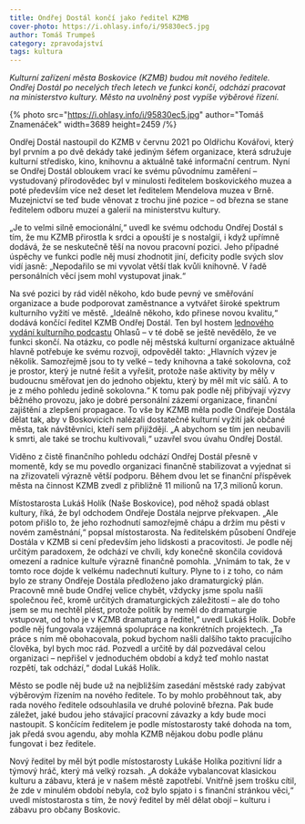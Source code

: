 ```yaml
---
title: Ondřej Dostál končí jako ředitel KZMB
cover-photo: https://i.ohlasy.info/i/95830ec5.jpg
author: Tomáš Trumpeš
category: zpravodajství
tags: kultura
---
```


*Kulturní zařízení města Boskovice (KZMB) budou mít nového ředitele. Ondřej Dostál po necelých třech letech ve funkci končí, odchází pracovat na ministerstvo kultury. Město na uvolněný post vypíše výběrové řízení.*

{% photo src="https://i.ohlasy.info/i/95830ec5.jpg" author="Tomáš Znamenáček" width=3689 height=2459 /%}

Ondřej Dostál nastoupil do KZMB v červnu 2021 po Oldřichu Kovářovi, který byl prvním a po dvě dekády také jediným šéfem organizace, která sdružuje kulturní středisko, kino, knihovnu a aktuálně také informační centrum. Nyní se Ondřej Dostál obloukem vrací ke svému původnímu zaměření – vystudovaný přírodovědec byl v minulosti ředitelem boskovického muzea a poté především více než deset let ředitelem Mendelova muzea v Brně. Muzejnictví se teď bude věnovat z trochu jiné pozice – od března se stane ředitelem odboru muzeí a galerií na ministerstvu kultury. 

„Je to velmi silně emocionální,“ uvedl ke svému odchodu Ondřej Dostál s tím, že mu KZMB přirostla k srdci a opouští je s nostalgií, i když upřímně dodává, že se neskutečně těší na novou pracovní pozici. Jeho případné úspěchy ve funkci podle něj musí zhodnotit jiní, deficity podle svých slov vidí jasně: „Nepodařilo se mi vyvolat větší tlak kvůli knihovně. V řadě personálních věcí jsem mohl vystupovat jinak.“ 

Na své pozici by rád viděl někoho, kdo bude pevný ve směřování organizace a bude podporovat zaměstnance a vytvářet široké spektrum kulturního vyžití ve městě. „Ideálně někoho, kdo přinese novou kvalitu,“ dodává končící ředitel KZMB Ondřej Dostál. Ten byl hostem [lednového vydání kulturního podcastu](https://ohlasy.info/clanky/2024/01/kultura.html) Ohlasů – v té době se ještě nevědělo, že ve funkci skončí. Na otázku, co podle něj městská kulturní organizace aktuálně hlavně potřebuje ke svému rozvoji, odpověděl takto: „Hlavních výzev je několik. Samozřejmě jsou to ty velké – tedy knihovna a také sokolovna, což je prostor, který je nutné řešit a vyřešit, protože naše aktivity by měly v budoucnu směřovat jen do jednoho objektu, který by měl mít víc sálů. A to je z mého pohledu jedině sokolovna.“ K tomu pak podle něj přibývají výzvy běžného provozu, jako je dobré personální zázemí organizace, finanční zajištění a zlepšení propagace. To vše by KZMB měla podle Ondřeje Dostála dělat tak, aby v Boskovicích nalézali dostatečné kulturní vyžití jak občané města, tak návštěvníci, kteří sem přijíždějí. „A abychom se tím jen neubavili k smrti, ale také se trochu kultivovali,“ uzavřel svou úvahu Ondřej Dostál.

Viděno z čistě finančního pohledu odchází Ondřej Dostál přesně v momentě, kdy se mu povedlo organizaci finančně stabilizovat a vyjednat si na zřizovateli výrazně větší podporu. Během dvou let se finanční příspěvek města na činnost KZMB zvedl z přibližně 11 milionů na 17,3 milionů korun.

Místostarosta Lukáš Holík (Naše Boskovice), pod něhož spadá oblast kultury, říká, že byl odchodem Ondřeje Dostála nejprve překvapen. „Ale potom přišlo to, že jeho rozhodnutí samozřejmě chápu a držím mu pěsti v novém zaměstnání,“ popsal místostarosta. Na ředitelském působení Ondřeje Dostála v KZMB si cení především jeho lidskosti a pracovitosti. Je podle něj určitým paradoxem, že odchází ve chvíli, kdy konečně skončila covidová omezení a radnice kultuře výrazně finančně pomohla. „Vnímám to tak, že v tomto roce dojde k velkému nadechnutí kultury. Plyne to i z toho, co nám bylo ze strany Ondřeje Dostála předloženo jako dramaturgický plán. Pracovně mně bude Ondřej velice chybět, vždycky jsme spolu našli společnou řeč, kromě určitých dramaturgických záležitostí – ale do toho jsem se mu nechtěl plést, protože politik by neměl do dramaturgie vstupovat, od toho je v KZMB dramaturg a ředitel,“ uvedl Lukáš Holík. Dobře podle něj fungovala vzájemná spolupráce na konkrétních projektech. „Ta práce s ním mě obohacovala, pokud bychom našli dalšího takto pracujícího člověka, byl bych moc rád. Pozvedl a určitě by dál pozvedával celou organizaci – nepřišel v jednoduchém období a když teď mohlo nastat rozpětí, tak odchází,“ dodal Lukáš Holík.

Město se podle něj bude už na nejbližším zasedání městské rady zabývat výběrovým řízením na nového ředitele. To by mohlo proběhnout tak, aby rada nového ředitele odsouhlasila ve druhé polovině března. Pak bude záležet, jaké budou jeho stávající pracovní závazky a kdy bude moci nastoupit. S končícím ředitelem je podle místostarosty také dohoda na tom, jak předá svou agendu, aby mohla KZMB nějakou dobu podle plánu fungovat i bez ředitele. 

Nový ředitel by měl být podle místostarosty Lukáše Holíka pozitivní lídr a týmový hráč, který má velký rozsah. „A dokáže vybalancovat klasickou kulturu a zábavu, která je v našem městě zapotřebí. Vnitřně jsem trošku cítil, že zde v minulém období nebyla, což bylo spjato i s finanční stránkou věci,“ uvedl místostarosta s tím, že nový ředitel by měl dělat obojí – kulturu i zábavu pro občany Boskovic.